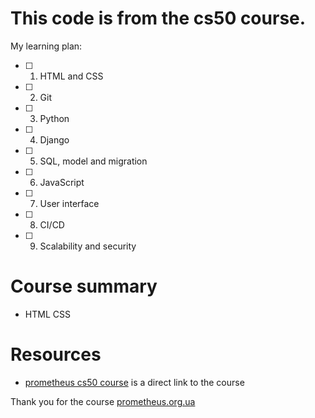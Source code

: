 # This code is from the cs50 course.
My learning plan:
- [ ] 1. HTML and CSS
- [ ] 2. Git
- [ ] 3. Python
- [ ] 4. Django
- [ ] 5. SQL, model and migration
- [ ] 6. JavaScript
- [ ] 7. User interface
- [ ] 8. CI/CD
- [ ] 9. Scalability and security

# Course summary
- HTML CSS

# Resources
* [prometheus cs50 course](https://prometheus.org.ua/course/course-v1:Prometheus+CS50+2021_T1) is a direct link to the course

Thank you for the course [prometheus.org.ua](https://prometheus.org.ua)